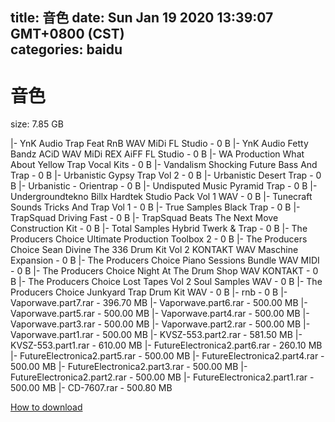 
title: 音色
date: Sun Jan 19 2020 13:39:07 GMT+0800 (CST)    
categories: baidu
---

# 音色
size: 7.85 GB
 
 
|- YnK Audio Trap Feat RnB WAV MiDi FL Studio - 0 B
|- YnK Audio Fetty Bandz ACiD WAV MiDi REX AiFF FL Studio - 0 B
|- WA Production What About Yellow Trap Vocal Kits - 0 B
|- Vandalism Shocking Future Bass And Trap - 0 B
|- Urbanistic Gypsy Trap Vol 2 - 0 B
|- Urbanistic Desert Trap - 0 B
|- Urbanistic - Orientrap - 0 B
|- Undisputed Music Pyramid Trap - 0 B
|- Undergroundtekno Billx Hardtek Studio Pack Vol 1 WAV - 0 B
|- Tunecraft Sounds Tricks And Trap Vol 1 - 0 B
|- True Samples Black Trap - 0 B
|- TrapSquad Driving Fast - 0 B
|- TrapSquad Beats The Next Move Construction Kit - 0 B
|- Total Samples Hybrid Twerk & Trap - 0 B
|- The Producers Choice Ultimate Production Toolbox 2 - 0 B
|- The Producers Choice Sean Divine The 336 Drum Kit Vol 2 KONTAKT WAV Maschine Expansion - 0 B
|- The Producers Choice Piano Sessions Bundle WAV MIDI - 0 B
|- The Producers Choice Night At The Drum Shop WAV KONTAKT - 0 B
|- The Producers Choice Lost Tapes Vol 2 Soul Samples WAV - 0 B
|- The Producers Choice Junkyard Trap Drum Kit WAV - 0 B
|- rnb - 0 B
|- Vaporwave.part7.rar - 396.70 MB
|- Vaporwave.part6.rar - 500.00 MB
|- Vaporwave.part5.rar - 500.00 MB
|- Vaporwave.part4.rar - 500.00 MB
|- Vaporwave.part3.rar - 500.00 MB
|- Vaporwave.part2.rar - 500.00 MB
|- Vaporwave.part1.rar - 500.00 MB
|- KVSZ-553.part2.rar - 581.50 MB
|- KVSZ-553.part1.rar - 610.00 MB
|- FutureElectronica2.part6.rar - 260.10 MB
|- FutureElectronica2.part5.rar - 500.00 MB
|- FutureElectronica2.part4.rar - 500.00 MB
|- FutureElectronica2.part3.rar - 500.00 MB
|- FutureElectronica2.part2.rar - 500.00 MB
|- FutureElectronica2.part1.rar - 500.00 MB
|- CD-7607.rar - 500.80 MB

[How to download](https://bpcam.bemobtrk.com/go/2ceec3aa-1ca2-46d6-b9ff-aaa5c184517c?jno=3786)